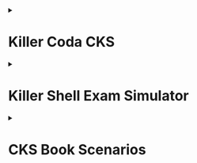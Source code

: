 <details>
<summary><h1>Killer Coda CKS</h1></summary>

<details>
<summary><h2>Config Vim + Enviroment Vars</h2></summary>

```bash
vim ~/.vimrc
set expandtab
set tabstop=2
set shiftwidth=2
set paste
```

```bash
export dr="--dry-run=client -o yaml"
export del="--wait=0 --timeout=0 --force"
```
</details>


<details>
<summary><h2>Kube-Api Server Crash</h2></summary>

```bash
journal -u kubelet
tail -f /var/log/syslog
tail -f /var/log/pods
tail -f /var/log/containers
crictl ps and crictl logs
docker ps and docker logs
```

- Find Messages:
  - "Failed while requesting a signed certificate from the control plane"
  - "connect: connection refused"
  - "couldn't parse as pod(Object 'apiVersion' is missing in"

- Check WITHOUT using /var/ directory

```bash
crictl ps <id-container>
```

- Check and Fix:

```bash
vim /etc/kubernetes/manifests/kube-apiserver.yaml
watch crictl ps
k get nodes
```
</details> 


<details>
<summary><h2>Kube-Api Server NodeRestriction</h2></summary>

```bash
vim /etc/kubernetes/manifests/kube-apiserver.yaml add -> --enable-admission-plugins=NodeRestriction 
```

- Set label to node: 

```bash
ssh <connect-to-node-restrict>
export KUBECONFIG=/etc/kubernetes/kubelet.conf
k label nodes node-restriction.kubernetes.io/<some-key>=<some-value> 
```  
</details>


<details>
<summary><h2>AppArmor</h2></summary>

- To check status and profiles: 

```bash
apparmor_status | grep <profile-name>
```

- Enable AppArmor Profile:

```bash
apparmor_parser <path-to-profile>
apparmor_status | grep <name-of-the-apparmor-profile>
```

- To apply on Pod or Deployment AppArmor Profile add on Annotations:

```yaml
annotations:
  container.apparmor.security.beta.kubernetes.io/<pod-name>: localhost/<apparmor-profile>
```  
</details>


<details>
<summary><h2>Auditing Enable + Audit Logs</h2></summary>

- First at all, create the dir logs:

```bash
mkdir -p /etc/kubernetes/audit-logs
```

- Edit kube-apiserver.yaml

```bash
vim /etc/kubernetes/manifests/kube-apiserver.yaml
```

- Now add the follow config:

```yaml
- --audit-policy-file=/etc/kubernetes/audit-policy/policy.yaml
- --audit-log-path=/etc/kubernetes/audit-logs/audit.log
- --audit-log-maxsize=7
- --audit-log-maxbackup=2
```

- Set **volumeMounts**:

```yaml
- mountPath: /etc/kubernetes/audit-policy/policy.yaml
    name: audit-policy
    readOnly: true
- mountPath: /etc/kubernetes/audit-logs
    name: audit-logs
    readOnly: false
```

- And add **volumes**:

```yaml
- name: audit-policy
    hostPath:
      path: /etc/kubernetes/audit-policy/policy.yaml
      type: File
  - name: audit-logs
    hostPath:
      path: /etc/kubernetes/audit-logs
      type: DirectoryOrCreate
```

- To check run:

```bash
watch -n 1 crictl ps -a
```

- To check the logs:

```bash
tail -f /etc/kubernetes/audit-logs/audit.log
```
</details>


<details>
<summary><h2>Certificate Signing Request Sign Manually and Create New Context</h2></summary>

- Create Key:

```bash
openssl genrsa -out chamo.key 2048
```

- Request CSR:

```bash
openssl req -new -key chamo.key -out chamo.csr
```

- Sign Manually the CSR with CA to create CSR:

```bash
openssl x509 -req -in chamo.csr -CA /etc/kubernetes/pki/ca.crt -CAkey /etc/kubernetes/pki/ca.key -CAcreateserial -out chamo.crt -days 365
```

- Create Context

```bash
k config set-credentials admin@chamo.io --client-key=chamo.key --client-certificate=chamo.crt
k config set-context admin@chamo.io --cluster=kubernetes --user=admin@chamo.io
k config get-contexts
k config use-context admin@chamo.io
```

**NOTES**: 

- Not working because it's not have **ClusterRole** or **Role** asigned.
- In case to request **login** and **password**, forgotten pass the `--client-certificate` on `set-credentials`.
</details>


<details>
<summary><h2>In case to used the API</h2></summary>

- First create the BASE64 code certificate:

```bash
cat chamo.csr | base64 -w 0
```

- Now create a template with this contents:

```yaml
apiVersion: certificates.k8s.io/v1
kind: CertificateSigningRequest
metadata:
  name: admin@chamo.io -> This is the User to asigned the CSR
spec:
  request: LS0tLS1CRUdJTiBD... -> This is the Base64 convert certificate
  signerName: kubernetes.io/kube-apiserver-client
  usages:
  - client auth
```

- To approved the CSR:

```bash
k -f csr.yaml create
k get csr # -> Here show the CSR Pending
k certificate approve admin@chamo.io
k get csr # -> Here show the CSR Approved
k get csr admin@chamo.io -ojsonpath="{.status.certificate}"  | base64 -d > chamo.crt
```

- Create Context

```bash
k config set-credentials admin@chamo.io --client-key=chamo.key --client-certificate=chamo.crt
k config set-context admin@chamo.io --cluster=kubernetes --user=admin@chamo.io
k config get-contexts
k config use-context admin@chamo.io
```

**NOTES**: 

- Not working because it's not have **ClusterRole** or **Role** asigned.
- In case to request **login** and **password**, forgotten pass the `--client-certificate` on `set-credentials`.
</details>  


<details>
<summary><h2>Self-Signed Certificate + Kubernetes Context</h2></summary>

- Create the Key

```bash
openssl genrsa -out chamo.key 2048
```

- Create CSR

```bash
openssl req -new -key chamo.key -out chamo.csr
```

- Create the Certificate

```bash
openssl x509 -req -signkey chamo.key -in chamo.csr -out chamo.crt
```

- Create Kubernetes Context

```bash
k config set-credentials chamo@chamo.io --client-key chamo.key --client-certificate chamo.crt
k config set-context chamo@chamo.io --cluster=kubernetes --user=chamo@chamo.io
k config get-contexts
k config use-context chamo@chamo.io
```
</details>


<details>
<summary><h2>CIS Brenchmarks fix ControlPlane</h2></summary>

- To run kube-bench specific hosts:
```bash
kube-bench run --targets <node-name>
```

- To check a specific fix:
```bash
kube-brench run --targets <node-name> --check <fix-name>
```
</details>


<details>
<summary><h2>Container Hardening</h2></summary>

```dockerfile
FROM ubuntu:20.04 # <- Set Version
RUN apt-get update && apt-get -y install curl # <- Remove layer cache
ENV URL https://google.com/this-will-fail?secret-token=
RUN rm -rf /usr/bin/bash # <- Remove Bash Access
CMD ["sh", "-c", "curl --head $URL=$TOKEN"] # <- Uses Env Var Instead Hardcode
```
</details>

<details>
<summary><h2>Container Image Footprint User</h2></summary>

- Add on Dockerfile USER <username> to run process with this user and not user root
</details>

<details>
<summary><h2>Container Namespaces Docker</h2></summary>

- Run first container:

```bash
docker run --name app1 -d nginx:alpine sleep infinity
```

- Run second container with shared PID

```bash
docker run --name app2 --pid=container:app1 -d nginx:alpine sleep infinity
```

- Check process ob both containers

```bash
docker exec app1 ps aux
docker exec app2 ps aux
```

- See same proceess on both containers because shared the same namespaces
</details>


<details>
<summary><h2>ImagePolicyWebhook Setup</h2></summary>

- Set config file, allowTTL and defaultAllow to apply policy: vim /etc/kubernetes/policywebhook/admission_config.json 

- `admission_config.json`

```json
{
   "apiVersion": "apiserver.config.k8s.io/v1",
   "kind": "AdmissionConfiguration",
   "plugins": [
       {
           "name": "ImagePolicyWebhook",
           "configuration": {
               "imagePolicy": {
                   "kubeConfigFile": "/etc/kubernetes/policywebhook/kubeconf",
                   "allowTTL": 100,
                   "denyTTL": 50,
                   "retryBackoff": 500,
                   "defaultAllow": false
               }
           }
       }
   ]
}
```

- Change this one: vim /etc/kubernetes/policywebhook/kubeconf # iAdd <- server: https://localhost:1234 

- Set ImagePolicy WebHook: vim /etc/kubernetes/manifests/kube-apiserver.yaml # Add <- - --enable-admission-plugins=NodeRestriction,ImagePolicyWebhook

```yaml
spec:
  containers:
  - command:
    - kube-apiserver
    - --enable-admission-plugins=NodeRestriction,ImagePolicyWebhook
    - --admission-control-config-file=/etc/kubernetes/policywebhook/admission_config.json
```

- To test:

```bash
k run pod --image=nginx
```
</details>


<details>
<summary><h2>Image Use Digest</h2></summary>

- To run a Pod with image digest run this:

```bash
k run nginx-web --image=nginx@sha256:eb05700fe7baa6890b74278e39b66b2ed1326831f9ec3ed4bdc6361a4ac2f333
```

- To change in deployment:

```bash
k edit deploy chamo-deploy # <- Change -> image: httpd@sha256:c7b8040505e2e63eafc82d37148b687ff488bf6d25fc24c8bf01d71f5b457531
```
</details>


<details>
<summary><h2>Image Vulnerability Scanning Trivy</h2></summary>

- To find image on pods in a particular ns:

```bash
k -n applications get pod -oyaml | grep image:
```

- To scan and find vulnerability:

```bash
trivy image nginx:1.19.1-alpine-perl | grep CVE-2021-28831
trivy image nginx:1.19.1-alpine-perl | grep CVE-2016-9841
```
</details>


<details>
<summary><h2>Immutability Readonly Filesystem</h2></summary>

- Create a container with root filesystem read-only

```bash
k run pod-ro --image=busybox:1.32.0 -oyaml --dry-run=client --command -- sh -c 'sleep 1d' > pod.yaml 
```

- The pod.yaml

```yaml
apiVersion: v1
kind: Pod
metadata:
  labels:
    run: pod-ro
  name: pod-ro
  namespace: sun
spec:
  containers:
  - command:
    - sh
    - -c
    - sleep 1d
    image: busybox:1.32.0
    name: pod-ro
    securityContext: # <- Add this
      readOnlyRootFilesystem: true # <- Add this
  dnsPolicy: ClusterFirst
  restartPolicy: Always
```
</details>


<details>
<summary><h2>Ingress Secure</h2></summary>

- Create Self-Signed Certificate

```bash
openssl req -x509 -nodes -days 365 -newkey rsa:2048 -keyout chamo.key -out chamo.crt -subj "/CN=www.chamo.io/O=chamo.io"
```

- To check certificate:

```bash
openssl x509 -text -noout -in chamo.crt
```

- Create TLS Secret

```bash
kubectl create secret tls chamo-tls --key chamo.key --cert chamo.crt
```

- To create a Ingress Secure

```yaml
apiVersion: networking.k8s.io/v1
kind: Ingress
metadata:
  name: ingress-secure
  annotations:
    nginx.ingress.kubernetes.io/ssl-redirect: "false" # <- Add this
    nginx.ingress.kubernetes.io/use-regex: "true" # <- Add this
    nginx.ingress.kubernetes.io/rewrite-target: / # Add this
spec:
  ingressClassName: nginx
  tls:                            # <- Add this
  - hosts:                        # <- Add this
    - www.chamo.io                # <- Add this
    secretName: chamo-tls         # <- Add this
  rules:
  - host: "www.chamo.io"
    http:
      paths:
      - path: /
        pathType: Prefix
        backend:
          service:
            name: web
            port:
              number: 80
```
</details>


<details>
<summary><h2>NetworkPolicy Create Default Deny</h2></summary>

- Create NetPol

```yaml
apiVersion: networking.k8s.io/v1
kind: NetworkPolicy
metadata:
  name: deny-out
  namespace: app
spec:
  podSelector: {}
  policyTypes:
  - Egress
  egress:
  - ports:
    - port: 53
      protocol: TCP
    - port: 53
      protocol: UDP
```

- Apply: `k apply -f netpol.yaml`

- To check:

```bash
k -n <namespace> exec <pod> -- curl <another-pod>
k -n app exec <pod> -- nslookup <another-pod>
```
</details>


<details>
<summary><h2>NetworkPolicy Metadata Protection</h2></summary>

- Create Netpol:

```yaml
apiVersion: networking.k8s.io/v1
kind: NetworkPolicy
metadata:
  name: metadata-server
  namespace: default
spec:
  podSelector:
    matchLabels:
      app: chamo
  policyTypes:
  - Egress
  egress:
  - to:
    - ipBlock:
        cidr: 0.0.0.0/0
        except:
          - 169.254.169.254/32
```

- To apply: `k apply -f netpol.yaml`

- To check: `k exec <pod> -- nc -v 169.254.169.254 80`
</details>


<details>
<summary><h2>NetworkPolicy Namespace Selector</h2></summary>

- Create Netpol on first namespace:

```yaml
apiVersion: networking.k8s.io/v1
kind: NetworkPolicy
metadata:
  name: np
  namespace: space1
spec:
  podSelector: {}
  policyTypes:
  - Egress
  egress:
  - to:
     - namespaceSelector:
        matchLabels:
         kubernetes.io/metadata.name: space2
  - ports:
    - port: 53
      protocol: TCP
    - port: 53
      protocol: UDP
``` 

- Create Netpol on second namespace:

```yaml
apiVersion: networking.k8s.io/v1
kind: NetworkPolicy
metadata:
  name: np
  namespace: space2
spec:
  podSelector: {}
  policyTypes:
  - Ingress
  ingress:
   - from:
     - namespaceSelector:
        matchLabels:
         kubernetes.io/metadata.name: space1
```

- Apply both:

```bash
k apply -f netpol-1.yaml
k apply -f netpol-2.yaml
```

- To check:

```bash
k -n <first-namespace> exec <pod> -- nslookup <service>.default.svc.cluster.local
k -n <second-namespace> exec <pod> -- nslookup <service>.default.svc.cluster.local
```
</details>


<details>
<summary><h2>Privilege Escalation Containers</h2></summary>

- Create Deployment:

```yaml
apiVersion: apps/v1
kind: Deployment
metadata:
  labels:
    app: logger
  name: logger
  namespace: default
spec:
  progressDeadlineSeconds: 600
  replicas: 3
  revisionHistoryLimit: 10
  selector:
    matchLabels:
      app: logger
  strategy:
    rollingUpdate:
      maxSurge: 25%
      maxUnavailable: 25%
    type: RollingUpdate
  template:
    metadata:
      labels:
        app: logger
    spec:
      containers:
      - command:
        - sh
        - -c
        - while true; do cat /proc/1/status | grep NoNewPrivs; sleep 1; done
        image: bash:5.0.18-alpine3.14
        imagePullPolicy: IfNotPresent
        name: httpd
        securityContext: # <- Add this
            allowPrivilegeEscalation: false # <- Add this
        resources: {}
        terminationMessagePath: /dev/termination-log
        terminationMessagePolicy: File
      dnsPolicy: ClusterFirst
      restartPolicy: Always
      schedulerName: default-scheduler
      securityContext: {}
      terminationGracePeriodSeconds: 0
```

- Apply the template: `k apply -f deploy.yaml`
</details>


<details>
<summary><h2>Privileged Containers</h2></summary>

- Create pod "chamo" with `privileged: true`:

```yaml
apiVersion: v1
kind: Pod
metadata:
  labels:
    run: prime
  name: prime
  namespace: default
spec:
  containers:
  - image: nginx:alpine
    imagePullPolicy: IfNotPresent
    name: prime
    securityContext:
      privileged: true
  dnsPolicy: ClusterFirst
  restartPolicy: Always
```

- Check install `iptables`:

```bash
k exec prime -- apk add iptables
k exec prime -- iptables -L
```
</details>


<details>
<summary><h2>RBAC ServiceAccount Permissions</h2></summary>

- First create two namespaces:

```bash
k create ns ns1
k create ns ns2
```

- Now create a ServiceAccount called "chamo" on both Namespaces:

```bash
k -n ns1 create sa chamo
k -n ns2 create sa chamo
```

- Allowed these ServiceAccounts shloud allowed to view almost everythings in the whole cluster:

```bash
k get clusterrole view
k create clusterrolebinding pipeline-view --clusterrole view --serviceaccount ns1:pipeline --serviceaccount ns2:pipeline
```

- These ServcieAccount be allowed to create and delete Deployments in their Namespaces:

```bash
k create clusterrole -h
k create clusterrole chamo-deployment-manager --verb create,delete --resource deployments
k -n ns1 create rolebinding chamo-deployment-manager --clusterrole chamo-deployment-manager --serviceaccount ns1:chamo
k -n ns2 create rolebinding chamo-deployment-manager --clusterrole chamo-deployment-manager --serviceaccount ns2:chamo
```

- Check this ones:

```bash
k auth can-i delete deployments --as system:serviceaccount:ns1:chamo -n ns1 # YES
k auth can-i create deployments --as system:serviceaccount:ns1:chamo -n ns1 # YES
k auth can-i update deployments --as system:serviceaccount:ns1:chamo -n ns1 # NO
k auth can-i update deployments --as system:serviceaccount:ns1:chamo -n default # NO

# namespace ns2 deployment manager
k auth can-i delete deployments --as system:serviceaccount:ns2:chamo -n ns2 # YES
k auth can-i create deployments --as system:serviceaccount:ns2:chamo -n ns2 # YES
k auth can-i update deployments --as system:serviceaccount:ns2:chamo -n ns2 # NO
k auth can-i update deployments --as system:serviceaccount:ns2:chamo -n default # NO

# cluster wide view role
k auth can-i list deployments --as system:serviceaccount:ns1:chamo -n ns1 # YES
k auth can-i list deployments --as system:serviceaccount:ns1:chamo -A # YES
k auth can-i list pods --as system:serviceaccount:ns1:chamo -A # YES
k auth can-i list pods --as system:serviceaccount:ns2:chamo -A # YES
k auth can-i list secrets --as system:serviceaccount:ns2:chamo -A # NO
```
</details>


<details>
<summary><h2>RBAC User Permissions</h2></summary>

- Create a User `chamo`to do this:
  - `create` and `delete` Pods
  - `view` all namespaces but not in `kube-system`
  - Retrive Secrets un Namespace `applications`


```bash
# Create Namespaces
k create ns applications

# Create and Delete Pods
k -n applications create role chamo --verb create,delete --resource pods,deployments,sts
k -n applications create rolebinding chamo --role chamo --user chamo

# view Permission in all Namespaces but not kube-system
k get ns
k -n applications create rolebinding chamo-view --clusterrole view --user chamo
k -n default create rolebinding chamo-view --clusterrole view --user chamo
k -n kube-node-lease create rolebinding chamo-view --clusterrole view --user chamo
k -n kube-public create rolebinding chamo-view --clusterrole view --user chamo

# Just list Secret, no content
k -n applications create role list-secrets --verb list --resource secrets
```
</details>


<details>
<summary><h2>Sandbox gVisor</h2></summary>

- Install gVisor --> gvisor-install.sh:

```bash
#!/usr/bin/env bash
# IF THIS FAILS then you can try to change the URL= further down from specific to the latest release
# https://gvisor.dev/docs/user_guide/install


# gvisor
sudo apt-get update && \
sudo apt-get install -y \
    apt-transport-https \
    ca-certificates \
    curl \
    gnupg-agent \
    software-properties-common


# install from web
(
  set -e
  ARCH=$(uname -m)
  URL=https://storage.googleapis.com/gvisor/releases/release/20230925/${ARCH}
  # URL=https://storage.googleapis.com/gvisor/releases/release/latest/${ARCH} # TRY THIS URL INSTEAD IF THE SCRIPT DOESNT WORK FOR YOU
  wget ${URL}/runsc ${URL}/runsc.sha512 \
    ${URL}/containerd-shim-runsc-v1 ${URL}/containerd-shim-runsc-v1.sha512
  sha512sum -c runsc.sha512 \
    -c containerd-shim-runsc-v1.sha512
  rm -f *.sha512
  chmod a+rx runsc containerd-shim-runsc-v1
  sudo mv runsc containerd-shim-runsc-v1 /usr/local/bin
)


# containerd enable runsc
cat > /etc/containerd/config.toml <<EOF
disabled_plugins = []
imports = []
oom_score = 0
plugin_dir = ""
required_plugins = []
root = "/var/lib/containerd"
state = "/run/containerd"
version = 2
[plugins]
  [plugins."io.containerd.grpc.v1.cri".containerd.runtimes.runsc]
    runtime_type = "io.containerd.runsc.v1"
  [plugins."io.containerd.grpc.v1.cri".containerd.runtimes]
    [plugins."io.containerd.grpc.v1.cri".containerd.runtimes.runc]
      base_runtime_spec = ""
      container_annotations = []
      pod_annotations = []
      privileged_without_host_devices = false
      runtime_engine = ""
      runtime_root = ""
      runtime_type = "io.containerd.runc.v2"
      [plugins."io.containerd.grpc.v1.cri".containerd.runtimes.runc.options]
        BinaryName = ""
        CriuImagePath = ""
        CriuPath = ""
        CriuWorkPath = ""
        IoGid = 0
        IoUid = 0
        NoNewKeyring = false
        NoPivotRoot = false
        Root = ""
        ShimCgroup = ""
        SystemdCgroup = true
EOF
```

- Create a **RuntimeClass**:

```yaml
apiVersion: node.k8s.io/v1
kind: RuntimeClass
metadata:
  name: gvisor
handler: runsc
```

- Create a **Pod** with gVisor RuntimeClass:

```yaml
apiVersion: v1
kind: Pod
metadata:
  name: <pod-name>
spec:
  runtimeClassName: gvisor
  containers:
    - image: nginx:1.21.5-alpine
      name: sec
  dnsPolicy: ClusterFirst
  restartPolicy: Always
```

- Verify:

```bash
k exec <pod-name> -- dmesg | grep -i gvisor
```
</details>


<details>
<summary><h2>Secret ETCD Encryption</h2></summary>

- Generate EncryptionConfiguration:

```bash
mkdir -p /etc/kubernetes/etcd
echo -n this-is-very-sec | base64
```

- ec.yaml:

```yaml
apiVersion: apiserver.config.k8s.io/v1
kind: EncryptionConfiguration
resources:
  - resources:
    - secrets
    providers:
    - aesgcm:
        keys:
        - name: key1
          secret: dGhpcy1pcy12ZXJ5LXNlYw==
    - identity: {}
```

- Add a new volume and volumeMount in `/etc/kubernetes/manifests/kube-apiserver.yaml`, so that the container can access the file:

```bash
vim /etc/kubernetes/manifests/kube-apiserver.yaml
```

- Add argument: `--encryption-provider-config=/etc/kubernetes/etcd/ec.yaml`

```yaml
spec:
  containers:
  - command:
    - kube-apiserver
...
    - --encryption-provider-config=/etc/kubernetes/etcd/ec.yaml
...
    volumeMounts:
    - mountPath: /etc/kubernetes/etcd
      name: etcd
      readOnly: true
...
  hostNetwork: true
  priorityClassName: system-cluster-critical
  volumes:
  - hostPath:
      path: /etc/kubernetes/etcd
      type: DirectoryOrCreate
    name: etcd
```

- Verify:

```bash
watch crictl ps
```

- Encrypt all existing Secrets:

```bash
kubectl -n <secret-name> get secrets -o json | kubectl replace -f -
```

- Verify:

```bash
ETCDCTL_API=3 etcdctl --cert /etc/kubernetes/pki/apiserver-etcd-client.crt --key /etc/kubernetes/pki/apiserver-etcd-client.key --cacert /etc/kubernetes/pki/etcd/ca.crt get /registry/secrets/<namespaces>/<secret-name>
```
</details>


<details>
<summary><h2>Secret Access in Pods</h2></summary>

- First create a **Secret**:

```bash
kubectl create secret generic holy --from-literal creditcard=1111222233334444
```

- Now create a **Secret** from file:

```yaml
apiVersion: v1
data:
  hosts: MTI3LjAuMC4xCWxvY2FsaG9zdAoxMjcuMC4xLjEJaG9zdDAxCgojIFRoZSBmb2xsb3dpbmcgbGluZXMgYXJlIGRlc2lyYWJsZSBmb3IgSVB2NiBjYXBhYmxlIGhvc3RzCjo6MSAgICAgbG9jYWxob3N0IGlwNi1sb2NhbGhvc3QgaXA2LWxvb3BiYWNrCmZmMDI6OjEgaXA2LWFsbG5vZGVzCmZmMDI6OjIgaXA2LWFsbHJvdXRlcnMKMTI3LjAuMC4xIGhvc3QwMQoxMjcuMC4wLjEgaG9zdDAxCjEyNy4wLjAuMSBob3N0MDEKMTI3LjAuMC4xIGNvbnRyb2xwbGFuZQoxNzIuMTcuMC4zNSBub2RlMDEKMTcyLjE3LjAuMjMgY29udHJvbHBsYW5lCg==
kind: Secret
metadata:
  name: diver
```

- Apply **Secret** file:

```bash
k apply -f <secret-file-name>
```

- Create a **Pod** with **Secret** Env Vars and Volume:

```yaml
apiVersion: v1
kind: Pod
metadata:
  name: pod1
spec:
  volumes:
  - name: diver
    secret:
      secretName: diver
  containers:
  - image: nginx
    name: pod1
    volumeMounts:
      - name: diver
        mountPath: /etc/diver
    env:
      - name: HOLY
        valueFrom:
          secretKeyRef:
            name: holy
            key: creditcard
```

- Apply **Pod**:

```bash
k apply -f <pod-filename>
```

- Verify:

```bash
kubectl exec pod1 -- env | grep "HOLY=1111222233334444"
kubectl exec pod1 -- cat /etc/diver/hosts
```
</details>


<details>
<summary><h2>Secret Read and Decode</h2></summary>

- To decode **Secret**:

```bash
kubectl -n <secret-name> get secret s1 -ojsonpath="{.data.<data-name>}" | base64 -d
```
</details>


<details>
<summary><h2>Secret ServiceAccount Pod</h2></summary>

- Create a **Namespace**:

```bash
k create ns ns-secure
```

- Create a **ServiceAccount**:

```bash
k -n ns-secure create sa secret-manager
```

- Create a **Secret** a literal:

```bash
k -n ns-secure create secret generic sec-a1 --from-literal user=admin
```

- Create a **Secret** from file:

```bash
k -n ns-secure create secret generic sec-a2 --from-file index=/etc/hosts
```

- Create a **Pod** template and edit:

```bash
k -n ns-secure run secret-manager --image=httpd:alpine -oyaml --dry-run=client > pod.yaml
vim pod.yaml
```

- Add **Secret** Env Var and Volume:

```yaml
apiVersion: v1
kind: Pod
metadata:
  labels:
    run: secret-manager
  name: secret-manager
  namespace: ns-secure
spec:
  volumes:
    - name: sec-a2
      secret:
        secretName: sec-a2
  serviceAccountName: secret-manager
  containers:
    - image: httpd:alpine
      name: secret-manager
      volumeMounts:
        - name: sec-a2
          mountPath: /etc/sec-a2
          readOnly: true
      env:
        - name: SEC_A1
          valueFrom:
            secretKeyRef:
              name: sec-a1
              key: user
  dnsPolicy: ClusterFirst
  restartPolicy: Always
```

- Apply template:

```bash 
k apply -f pod.yaml
```
</details>


<details>
<summary><h2>ServiceAccount Token Mounting</h2></summary>

- Create a **Pod** without **ServiceAccount** token mounting:

```yaml
apiVersion: v1
kind: Pod
metadata:
  name: pod-one
  namespace: one
spec:
  serviceAccountName: custom
  automountServiceAccountToken: false # <- Add this
  containers:
  - name: webserver
    image: nginx:1.19.6-alpine
    ports:
    - containerPort: 80
```

- Apply template:

```bash
k apply -f <template-name>
```

- Verify:

```bash
kubectl -n one exec -it pod-one -- mount | grep serviceaccount
kubectl -n one exec -it pod-one -- cat /var/run/secrets/kubernetes.io/serviceaccount/token
```

- Prevent to `default` **ServiceAccount** token mounting:

```bash
apiVersion: v1
kind: ServiceAccount
automountServiceAccountToken: false # <- Add this
metadata:
  name: default
  namespace: two
```

- Verify:

```bash
kubectl -n two exec -it pod-two -- mount | grep serviceaccount
kubectl -n two exec -it pod-two -- cat /var/run/secrets/kubernetes.io/serviceaccount/token
```
</details>


<details>
<summary><h2>Static Manual Analysis Docker</h2></summary>

- Correct way to do **Dockerfile** with **Multi Stages**:

```dockerfile
FROM ubuntu:20.04
ARG DEBIAN_FRONTEND=noninteractive
RUN apt-get update && apt-get install -y golang-go=2:1.13~1ubuntu2
COPY app.go .
RUN CGO_ENABLED=0 go build app.go

FROM alpine:3.12.0
RUN addgroup -S appgroup && adduser -S appuser -G appgroup -h /home/appuser
COPY --from=0 /app /home/appuser/
USER appuser
CMD ["/home/appuser/app"]
```

- Correct way to uses **Secret Token** on **Dockerfile** with Env Var:

```dockerfile
FROM ubuntu
COPY my.cnf /etc/mysql/conf.d/my.cnf
COPY mysqld_charset.cnf /etc/mysql/conf.d/mysqld_charset.cnf
RUN apt-get update && \
    apt-get -yq install mysql-server-5.6 &&
COPY import_sql.sh /import_sql.sh
COPY run.sh /run.sh
RUN /etc/register.sh $SECRET_TOKEN # <- This way
EXPOSE 3306
CMD ["/run.sh"]
```
</details>


<details>
<summary><h2>Static Manual Analysis K8s</h2></summary>


- Create a **Pod** template with readonly root filesystem:

```yaml
apiVersion: v1
kind: Pod
metadata:
  name: pod
spec:
  containers:
  - name: main
    image: alpine
    command: ["/bin/sleep", "999999"]
    securityContext: # <- Add this
      readOnlyRootFilesystem: true # <- Add this
  dnsPolicy: ClusterFirst
  restartPolicy: Always
```


- Correct way on **Deployment** to prevent privilege escalation:

```yaml
apiVersion: apps/v1
kind: Deployment
metadata:
  name: nginx-deployment
  labels:
    app: nginx
spec:
  replicas: 3
  selector:
    matchLabels:
      app: nginx
  template:
    metadata:
      labels:
        app: nginx
    spec:
      securityContext: # <- Add this
        runAsNonRoot: true # <- Add this
        runAsUser: 10001 # <- Add this
      containers:
      - name: nginx
        image: nginx:1.21.6
        ports:
        - containerPort: 80
```

- Correct way on **StatefulSet** to prevent privileged:

```yaml
apiVersion: apps/v1
kind: StatefulSet
metadata:
  name: mysql-set
spec:
  selector:
    matchLabels:
      app: mysql
  serviceName: "mysql"
  replicas: 3
  template:
    metadata:
      labels:
        app: mysql
    spec:
      terminationGracePeriodSeconds: 10
      containers:
      - name: mysql
        image: mysql:5.7
        ports:
        - containerPort: 3306
        volumeMounts:
        - name: mysql-store
          mountPath: /var/lib/mysql
        securityContext: # <- Add this
          privileged: false # <- Add this
        env:
          - name: MYSQL_ROOT_PASSWORD
            valueFrom:
              secretKeyRef:
                name: mysql-password
                key: MYSQL_ROOT_PASSWORD
        readinessProbe:
          tcpSocket:
            port: 3306
          initialDelaySeconds: 10
          periodSeconds: 5
        startupProbe:
          tcpSocket:
            port: 3306
          initialDelaySeconds: 10
          periodSeconds: 5
        livenessProbe:
          tcpSocket:
            port: 3306
          initialDelaySeconds: 10
          periodSeconds: 5
  volumeClaimTemplates:
  - metadata:
      name: mysql-store
    spec:
      accessModes: ["ReadWriteOnce"]
      storageClassName: "linode-block-storage-retain"
      resources:
        requests:
          storage: 5Gi
```

<details>
<summary><h2>Syscall Activity Strace</h2></summary>

- Do a **SysCalls** to `kube-apiserver`:

```bash
ps aux | grep kube-apiserver
strace -p <pid> -f -cw
```
</details>


<details>
<summary><h2>System Hardening Close Open Ports</h2></summary>

- Install `netstat`:

```bash
apt install net-tools
```

- Check the open TCP port:

```bash
netstat -tulpan | grep 1234
```

- Check the files open by process of TCP port:

```bash
lsof -i :1234
```

- Check the file of daemon execute:

```bash
ls -l /proc/<pid>/exe
```

- Kill process:

```bash
kill -9 <pid>
```

- Remove binary or script of malicious app:

```bash
rm -rf <path-to-bin-or-script>
```
</details>


<details>
<summary><h2>System Hardening Manage Packages</h2></summary>

- Run `kube-bench` like **Job**:

```bash
apt show kube-bench
apt remove kube-bench
```

- Check files open by daemon:

```bash
lsof -i :<tcp-port>
```

- Run `kube-bench` like **Job**:

```bash
# For Master Node
k apply -f https://raw.githubusercontent.com/aquasecurity/kube-bench/main/job-master.yaml

# For Worker Node
k apply -f https://raw.githubusercontent.com/aquasecurity/kube-bench/main/job-node.yaml
```
</details>


<details>
<summary><h2>Verify Platform Binaries</h2></summary>

- Download and untar binary:

```bash
VERSION=$(kubelet --version | cut -d ' ' -f2)
wget https://dl.k8s.io/$VERSION/kubernetes-server-linux-amd64.tar.gz
tar xzf kubernetes-server-linux-amd64.tar.gz
```

- Compare binary hashes:

```bash
whereis kubelet
sha512sum /usr/bin/kubelet
sha512sum kubernetes/server/bin/kubelet
```
</details>
</details>
</details>


<details>
	<summary><h1>Killer Shell Exam Simulator</h1></summary>

<details>
<summary><h2>Question No. 1</h2></summary>
</details>
</details>


<details>
	<summary><h1>CKS Book Scenarios</h1></summary>

<details>
<summary><h2>Problem Network Policy - Part 1</h2></summary>

- Create a **Namespace** named `dev`:

```bash
k create ns dev
```

- Create a **Pod** `demo-1` on **Namespace** `default`:

```bash
k run demo-1 --image=nginx
```

- Create a **Pod** `demo-2` on **Namespace** `dev`:

```bash
k run demo-1 --image=nginx -n dev
```

- Create a **Network Policy** to `deny egress`:

```yaml
apiVersion: networking.k8s.io/v1
kind: NetworkPolicy
metadata:
  name: deny-egress
  namespace: dev
spec:
  podSelector: {}
  policyTypes:
  - Egress
```

- Verify:

```bash
k exec -it demo-1 -- curl <pod-ip>
k exec -it demo-2 -n dev -- curl <pod-ip>
```
</details>


<details>
<summary><h2>Problem Network Policy - Part 2</h2></summary>

- Create a **Namespace** named `red`:

```bash
k create ns red
```

- Create a **Pod** `demo-1` on **Namespace** `default`:

```bash
k run demo-1 --image=nginx
```

- Create a **Pod** `demo-2` on **Namespace** `red`:

```bash
k run demo-2 --image=nginx -n red
```

- Create a **Pod** `demo-3` on **Namespace** `red` with label `demo:test`:

```bash
k run demo-3 --image=nginx -n red -l demo=test
```

- Create a **Network Policy** to allow only by label `demo:test`:

```yaml
apiVersion: networking.k8s.io/v1
kind: NetworkPolicy
metadata:
  name: allow-ingress-from-ns-default
  namespace: default
spec:
  podSelector:
    matchLabels:
      run: demo-1
  policyTypes:
  - Egress
  egress:
  - to:
    - namespaceSelector:
        matchLabels:
          kubernetes.io/metadata.name: red          
      podSelector:
        matchLabels:
          demo: test
```

```yaml
apiVersion: networking.k8s.io/v1
kind: NetworkPolicy
metadata:
  name: allow-ingress-from-ns-red
  namespace: red
spec:
  podSelector:
    matchLabels:
      demo: test
  policyTypes:
  - Ingress
  ingress:
  - from:
    - namespaceSelector:
        matchLabels:
          kubernetes.io/metadata.name: default
      podSelector:
        matchLabels:
          run: demo-1
```

- Verify:

```bash
k exec -it demo-1 -- curl <pod-ip-demo-3> # OK
k exec -it demo-1 -- curl <pod-ip-demo-2> # KO
k exec -it demo-2 -n red -- curl <pod-ip-demo-3> # KO
```
</details>


<details>
<summary><h2>Problem 3 - AppArmor Profile</h2></summary>

- Create a **AppArmor Profile** on Master and Each Node

```bash
NODES=($(kubectl get nodes -o name))

for NODE in ${NODES[*]}; do ssh $NODE 'sudo apparmor_parser -q <<EOF
#include <tunables/global>

profile k8s-apparmor-example-deny-write flags=(attach_disconnected) {
  #include <abstractions/base>

  file,

  # Deny all file writes.
  deny /** w,
}
EOF'
done
```

- Create a **Pod** with **AppArmor Profile**

```yaml
apiVersion: v1
kind: Pod
metadata:
  name: deny
spec:
  securityContext:
    appArmorProfile:
      type: Localhost
      localhostProfile: deny_write
  containers:
  - name: deny
    image: busybox
    command: [ "sh", "-c", "echo 'Hello AppArmor!' && sleep 1h" ]
```

- Verify

```bash
k exec deny -- cat /proc/1/attr/current # Enforce
k exec deny -- touch /tmp/chamo # <- Denied
```
</details>


<details>
<summary><h2>Problem 4 - RBAC</h2></summary>

- Create a **Namespace** named `demo`:

```bash
k create ns demo
```

- Create a **ServiceAccount** named `sam`on **Namespace** `demo`:

```bash
k create sa sam -n demo
```

- Create **ClusterRole**:

```bash 
k create clusterrole delete-deployments --verb=get,list,watch,delete --resource=deployments
k create clusterrole readonly-secrets --verb=list --resource=secrets
```

- Create a **RoleBinding**:

```bash
k create rolebinding delete-deployments --serviceaccount=demo:sam -n demo --clusterrole=delete-deployments
k create rolebinding readonly-secrets --serviceaccount=demo:sam -n demo --clusterrole=readonly-secrets
```

- Verify:

```bash
k auth can-i create deployments --as system:serviceaccount:demo:sam -n demo # KO
k auth can-i delete deployments --as system:serviceaccount:demo:sam -n demo # OK
k auth can-i list secrets --as system:serviceaccount:demo:sam -n demo # OK
k auth can-i create secrets --as system:serviceaccount:demo:sam -n demo # KO
```
</details>


<details>
<summary><h2>Problem 5 - Image Scanning</h2></summary>

- Install **Trivy**:

```bash
sudo -i
curl -sfL https://raw.githubusercontent.com/aquasecurity/trivy/main/contrib/install.sh |sh -s -- -b /usr/local/bin
```

- Create three **Pod** like this:

```bash
k run p1 --image=nginx
k run p2 --image=httpd
k run p3 --image=alpine -- sleep infinity
```

- Get list images:

```bash
k get pods -o=jsonpath='{range.items[*]}{"\n"}{.metadata.name}{":\t"}{range.spec.containers[*]}{.image}{", "}{end}{end}' |sort
```


- Scan images with **Trivy**:

```bash
trivy image --severity HIGH,CRITICAL nginx
trivy image --severity HIGH,CRITICAL httpd
trivy image --severity HIGH,CRITICAL alpine
```

- Create a report on file:

```bash
echo p1 $'\n'p2 > /opt/badimages.txt
```
</details>


<details>
<summary><h2>Problem 6  - Audit Policy</h2></summary>

- Create a **Audit Policy** file on `/etc/kubernetes/audit/policy.yaml`:

```yaml
apiVersion: audit.k8s.io/v1
kind: Policy
omitStages:
  - "RequestReceived"
rules:
  - level: RequestResponse
    resources:
    - group: ""
      resources: ["deployments"]

  - level: RequestResponse
    resources:
    - group: ""
      resources: ["pods"]
  - level: Metadata
    resources:
    - group: ""
      resources: ["pods/log", "pods/status"]

  - level: None
    resources:
    - group: ""
      resources: ["configmaps"]
      resourceNames: ["controller-leader"]

  - level: None
    users: ["system:kube-proxy"]
    verbs: ["watch"]
    resources:
    - group: ""
      resources: ["endpoints", "services"]

  - level: None
    userGroups: ["system:authenticated"]
    nonResourceURLs:
    - "/api*" 
    - "/version"

  - level: Request
    resources:
    - group: ""
      resources: ["configmaps"]
    namespaces: ["kube-system"]

  - level: Metadata
    resources:
    - group: ""
      resources: ["secrets", "configmaps"]

  - level: Request
    resources:
    - group: ""
    - group: "extensions"

  - level: Metadata
    omitStages:
      - "RequestReceived"
```

- Edit `/etc/kubernetes/manifests/kube-apiserver.yaml`:

```bash
vim /etc/kubernetes/manifests/kube-apiserver.yaml
```

- Add this ones:

```yaml
spec:
containers:
  - command:
    - kube-apiserver
    - --audit-policy-file=/etc/kubernetes/audit/policy.yaml
    - --audit-log-path=/etc/kubernetes/audit/logs/audit.log
    - --audit-log-maxsize=3
    - --audit-log-maxbackup=2

...

volumeMounts:
  - mountPath: /etc/kubernetes/audit/policy.yaml
    name: audit
    readOnly: true
  - mountPath: /etc/kubernetes/audit/logs/audit.log
    name: audit-log
    readOnly: false
volumes:
  - name: audit-log
    hostPath:
      path: /etc/kubernetes/audit/logs/audit.log
      type: FileOrCreate
  - name: audit
    hostPath:
      path: /etc/kubernetes/audit/policy.yaml
      type: File
```
</details>


<details>
<summary><h2>Problem 7 - Kubernetes Upgrade</h2></summary>

- Go [here](https://killercoda.com/killer-shell-cka/scenario/cluster-upgrade).

- See possible versions:

```bash
kubeadm upgrade plan
```

- Show available versions:

```bash
apt-cache show kubeadm
```

- Upgrade `kubeadm`:

```bash
apt-get install kubeadm=1.30.1-1.1
```

- Upgrade cluster

```bash
kubeadm upgrade apply v1.30.1
```

- Upgrade `kubectl` and `kubelet`:

```bash
apt-get install kubectl=1.30.1-1.1 kubelet=1.30.1-1.1
```

- Restart `kubelet`:

```bash
service kubelet restart
```

**NOTES:** Repeat the process on each node.

- Verify:

```bash
k get nodes
```
</details>


<details>
<summary><h2>Problem 8 - CIS Benchmark</h2></summary>

- Got [here](https://killercoda.com/killer-shell-cks/scenario/cis-benchmarks-kube-bench-fix-controlplane).

- Run `kube-bench`:

```bash
kube-bench run --targets master
```

- Check specific issue:

```bash
kube-bench run --targets master --check 1.2.20
```

- To fix:

```bash
vim /etc/kubernetes/manifests/kube-apiserver.yaml 

# Add this one
...
containers:
  - command:
    - kube-apiserver
    - --profiling=false
...
```

- Verify:

```bash
watch -n 1 crictl ps
```
</details>


<details>
<summary><h2>Problem 9 - Container Runtimes</h2></summary>

- Go [here](https://killercoda.com/killer-shell-cks/scenario/sandbox-gvisor).

- Install **gVisor** on node host:

```bash
scp gvisor-install.sh node01:/root
ssh node01 sh gvisor-install.sh
ssh node01 service kubelet status
```

- Create a **RuntimeClass**:

```yaml
apiVersion: node.k8s.io/v1
kind: RuntimeClass
metadata:
  name: gvisor
handler: runsc
```

- Create a **Pod** with **gVisor**:

```yaml
apiVersion: v1
kind: Pod
metadata:
  name: sec
spec:
  runtimeClassName: gvisor
  containers:
    - image: nginx:1.21.5-alpine
      name: sec
  dnsPolicy: ClusterFirst
  restartPolicy: Always
```

- Verify:

```bash
k exec sec -- dmesg | grep -i gvisor
```
</details>


<details>
<summary><h2>Problem 10 - Falco</h2></summary>

- Go [here](https://killercoda.com/killer-shell-cks/scenario/playground).


- Install **Falco** on **Ubuntu**:

```bash
curl -s https://falco.org/repo/falcosecurity-packages.asc | apt-key add -
echo "deb https://download.falco.org/packages/deb stable main" | tee -a /etc/apt/sources.list.d/falcosecurity.list

...

apt-get update -y
apt-get -y install linux-headers-$(uname -r)
apt-get install -y falco
falcoctl driver install
```

- Verify:

```bash
docker run --name ubuntu_bash --rm -i -t ubuntu bash
exit

...

cat /var/log/syslog | grep falco

```

- Now change the output on `falco_rules.yaml`:

```bash
vim /etc/falco/falco_rules.yaml

...

# On vim
/Terminal shell in container

# Modify 'output'
output: "%evt.time %container.id %container.name"
```

- Now restart the **Falco** service:

```bash
systemctl restart falco
```

- Check **Falco** is OK:

```bash
systemctl status falco
```

- Run a new **Pod**:

```bash
docker run --name demo --rm -i -t ubuntu bash
```

- Verify:

```bash
cat /var/log/syslog | grep falco | grep demo
```
</details>


<details>
<summary><h2>Problem 11 - Secrets</h2></summary>

- Create Secrets:

```bash
k create secret generic database --from-literal=username=sammy --from-literal=password=demo123
```

- Create a **Pod** to uses **Secrets** like **Volume**:

```yaml
apiVersion: v1
kind: Pod
metadata:
  name: demo
spec:
  containers:
  - name: mypod
    image: redis
    volumeMounts:
    - name: sec-vol
      mountPath: "/etc/sec"
      readOnly: true
  volumes:
  - name: sec-vol
    secret:
      secretName: database
```

- Apply template:

```bash
k apply -f demo.yaml
```

- Verify:

```bash
k exec demo -- cat /etc/sec/username
k exec demo -- cat /etc/sec/password
```

- Save secrets to file:

```bash
k get secret database -o json | jq -r .data.username | base64 -d > sec
k get secret database -o json | jq -r .data.password | base64 -d >> sec
```

**NOTE:** Remember edit file via `vim` to add new line...

</details>


<details>
<summary><h2>Problem 12 - PodSecurity Policy</h2></summary>

- No more Valid for Kubernetes 1.26+

</details>

<details>
<summary><h2>Problem 13 - Security Context</h2></summary>

- Create a **Pod** with **SecurityContext**:

```yaml
apiVersion: v1
kind: Pod
metadata:
  name: security-context-demo
spec:
  containers:
  - name: nginx
    image: nginx
    securityContext:
      readOnlyRootFilesystem: true
    volumeMounts:
    - name: run
      mountPath: /var/run
    - name: log
      mountPath: /var/log/nginx
    - name: cache
      mountPath: /var/cache/nginx
  volumes:
  - name: run
    emptyDir: {}
  - name: log
    emptyDir: {}
  - name: cache
    emptyDir: {}
```

- Apply template:

```bash
k apply -f demo.yaml
```

- Verify:

```bash
k exec -it security-context-demo -- touch /tmp/test # <- KO
```
</details>

<details>
<summary><h2>Problem 14 - Privileged Pods</h2></summary>

- Create a **Privileged Pod**:

```yaml
apiVersion: v1
kind: Pod
metadata:
  name: security-context-demo
spec:
  securityContext:
    runAsUser: 1001
    runAsGroup: 1001
  volumes:
  - name: sec-ctx-vol
    emptyDir: {}
  containers:
  - name: sec-ctx-demo
    image: busybox
    command: [ "sh", "-c", "sleep 1h" ]
    volumeMounts:
    - name: sec-ctx-vol
      mountPath: /data/demo
    securityContext:
      allowPrivilegeEscalation: false
```

- Apply template:

```bash
k apply -f demo.yaml
```

- Verify:

```bash
k exec -it security-context-demo -- id # uid=1001 gid=1001 groups=1001
```
</details>



<details>
<summary><h2>Problem 15 - Dockerfile Best Practices and Deployment Best Practices</h2></summary>

- If you have a privileged user used in a deployment then you would want
to remove it
- If you have secrets exposed in deployment you would want to remove it
- If you have a Dockerfile with secrets exposed or copied directly inside
the Dockerfile, you might want to remove it.
- If you have bad security contexts for the pods, you might want to
remove it.
- There can also be scenarios where you might be asked to edit the files
to make it according to the security best practices.

- More info [here](https://docs.docker.com/develop/develop-images/dockerfile_best-practices/)
</details>

<details>
<summary><h2>Problem 16 - ImagePolicyWebhook</h2></summary>

- Create **AdmissionConfiguration** file:

```yaml
apiVersion: apiserver.config.k8s.io/v1
kind: AdmissionConfiguration
plugins:
  - name: ImagePolicyWebhook
    configuration:
      imagePolicy:
        kubeConfigFile: <path-to-kubeconfig-file>
        allowTTL: 50
        denyTTL: 50
        retryBackoff: 500
        defaultAllow: true
```

- Create the `kubeconfig`file:

```yaml
clusters:
  - name: name-of-remote-imagepolicy-service
    cluster:
      certificate-authority: /path/to/ca.pem    # CA for verifying the remote service.
      server: https://images.example.com/policy # URL of remote service to query. Must use 'https'.

# users refers to the API server's webhook configuration.
users:
  - name: name-of-api-server
    user:
      client-certificate: /path/to/cert.pem # cert for the webhook admission controller to use
      client-key: /path/to/key.pem          # key matching the cert
```

- Modify `/etc/kubernetes/manifests/kube-apiserver.yaml` file:

```yaml
spec:
  containers:
  - command:
    - kube-apiserver
    - --enable-admission-plugins=NodeRestriction,ImagePolicyWebhook
    - --admission-control-config-file=/etc/kubernetes/demo/admission.json

...

  volumeMounts:
  - mountPath: /etc/kubernetes/demo
    name: admission
    readOnly: true
  volumes:
  - hostPath:
      path: /etc/kubernetes/demo
      type: DirectoryOrCreate
    name: policywebhook
```

- Verify:

```bash
kubectl run nginx --image=nginx # KO - Error from server (Forbidden): pods "nginx" is forbidden
```
</details>

</details>
